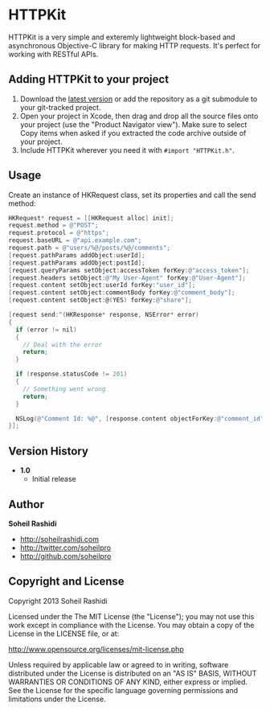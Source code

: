 # HTTPKit
HTTPKit is a very simple and exteremly lightweight block-based and asynchronous Objective-C library for making HTTP requests. It's perfect for working with RESTful APIs.

## Adding HTTPKit to your project
1. Download the [latest version](https://github.com/soheilpro/HTTPKit/archive/master.zip) or add the repository as a git submodule to your git-tracked project.
2. Open your project in Xcode, then drag and drop all the source files onto your project (use the "Product Navigator view"). Make sure to select Copy items when asked if you extracted the code archive outside of your project.
3. Include HTTPKit wherever you need it with `#import "HTTPKit.h"`.

## Usage
Create an instance of HKRequest class, set its properties and call the send method:

```objective-c
HKRequest* request = [[HKRequest alloc] init];
request.method = @"POST";
request.protocol = @"https";
request.baseURL = @"api.example.com";
request.path = @"users/%@/posts/%@/comments";
[request.pathParams addObject:userId];
[request.pathParams addObject:postId];
[request.queryParams setObject:accessToken forKey:@"access_token"];
[request.headers setObject:@"My User-Agent" forKey:@"User-Agent"];
[request.content setObject:userId forKey:"user_id"];
[request.content setObject:commentBody forKey:@"comment_body"];
[request.content setObject:@(YES) forKey:@"share"];

[request send:^(HKResponse* response, NSError* error)
{
  if (error != nil)
  {
    // Deal with the error
    return;
  }

  if (response.statusCode != 201)
  {
    // Something went wrong
    return;
  }

  NSLog(@"Comment Id: %@", [response.content objectForKey:@"comment_id"]);
}];

```

## Version History
+ **1.0**
	+ Initial release

## Author
**Soheil Rashidi**

+ http://soheilrashidi.com
+ http://twitter.com/soheilpro
+ http://github.com/soheilpro

## Copyright and License
Copyright 2013 Soheil Rashidi

Licensed under the The MIT License (the "License");
you may not use this work except in compliance with the License.
You may obtain a copy of the License in the LICENSE file, or at:

http://www.opensource.org/licenses/mit-license.php

Unless required by applicable law or agreed to in writing, software
distributed under the License is distributed on an "AS IS" BASIS,
WITHOUT WARRANTIES OR CONDITIONS OF ANY KIND, either express or implied.
See the License for the specific language governing permissions and
limitations under the License.
